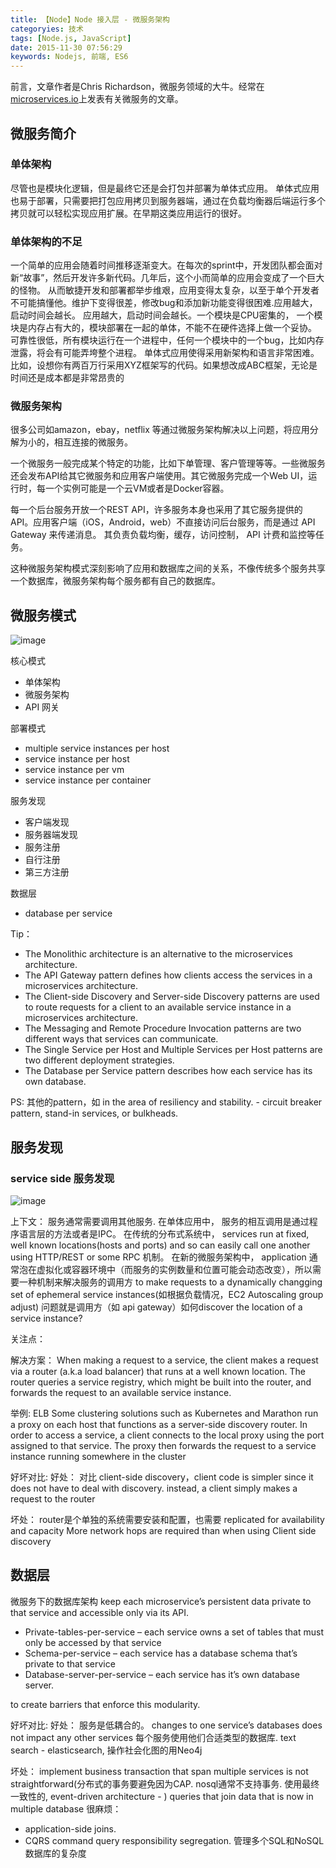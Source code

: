 ```yaml
---
title: 【Node】Node 接入层 - 微服务架构
categoryies: 技术
tags: [Node.js, JavaScript]
date: 2015-11-30 07:56:29
keywords: Nodejs, 前端, ES6
---
```



前言，文章作者是Chris Richardson，微服务领域的大牛。经常在[microservices.io](http://microservices.io)上发表有关微服务的文章。

## 微服务简介

### 单体架构
尽管也是模块化逻辑，但是最终它还是会打包并部署为单体式应用。
单体式应用也易于部署，只需要把打包应用拷贝到服务器端，通过在负载均衡器后端运行多个拷贝就可以轻松实现应用扩展。在早期这类应用运行的很好。

### 单体架构的不足
一个简单的应用会随着时间推移逐渐变大。在每次的sprint中，开发团队都会面对新“故事”，然后开发许多新代码。几年后，这个小而简单的应用会变成了一个巨大的怪物。
从而敏捷开发和部署都举步维艰，应用变得太复杂，以至于单个开发者不可能搞懂他。维护下变得很差，修改bug和添加新功能变得很困难.应用越大，启动时间会越长。
应用越大，启动时间会越长。一个模块是CPU密集的， 一个模块是内存占有大的，模块部署在一起的单体，不能不在硬件选择上做一个妥协。
可靠性很低，所有模块运行在一个进程中，任何一个模块中的一个bug，比如内存泄露，将会有可能弄垮整个进程。
单体式应用使得采用新架构和语言非常困难。比如，设想你有两百万行采用XYZ框架写的代码。如果想改成ABC框架，无论是时间还是成本都是非常昂贵的

### 微服务架构
很多公司如amazon，ebay，netflix 等通过微服务架构解决以上问题，将应用分解为小的，相互连接的微服务。

一个微服务一般完成某个特定的功能，比如下单管理、客户管理等等。一些微服务还会发布API给其它微服务和应用客户端使用。其它微服务完成一个Web UI，运行时，每一个实例可能是一个云VM或者是Docker容器。

每一个后台服务开放一个REST API，许多服务本身也采用了其它服务提供的API。应用客户端（iOS，Android，web）不直接访问后台服务，而是通过 API Gateway 来传递消息。 其负责负载均衡，缓存，访问控制， API 计费和监控等任务。

这种微服务架构模式深刻影响了应用和数据库之间的关系，不像传统多个服务共享一个数据库，微服务架构每个服务都有自己的数据库。

## 微服务模式

![image](https://cloud.githubusercontent.com/assets/697853/11462376/5d3d46ac-974e-11e5-9cc5-cbc6349e2fc1.png)


核心模式
- 单体架构
- 微服务架构
- API 网关

部署模式
- multiple service instances per host
- service instance per host
- service instance per vm
- service instance per container

服务发现
- 客户端发现
- 服务器端发现
- 服务注册
- 自行注册
- 第三方注册

数据层
- database per service

Tip：

- The Monolithic architecture is an alternative to the microservices architecture.
- The API Gateway pattern defines how clients access the services in a microservices architecture.
- The Client-side Discovery and Server-side Discovery patterns are used to route requests for a client to an available service instance in a microservices architecture.
- The Messaging and Remote Procedure Invocation patterns are two different ways that services can communicate.
- The Single Service per Host and Multiple Services per Host patterns are two different deployment strategies.
- The Database per Service pattern describes how each service has its own database.


PS:
其他的pattern，如 in the area of resiliency and stability. - circuit breaker pattern, stand-in services, or bulkheads.

## 服务发现

### service side 服务发现

![image](https://cloud.githubusercontent.com/assets/697853/11462378/6c14da82-974e-11e5-92fe-4fb94bd86b83.png)


上下文：
服务通常需要调用其他服务.  在单体应用中， 服务的相互调用是通过程序语言层的方法或者是IPC。
在传统的分布式系统中， services run at fixed, well known locations(hosts and ports) and so can easily call one another using HTTP/REST or some RPC 机制。
在新的微服务架构中， application 通常泡在虚拟化或容器环境中（而服务的实例数量和位置可能会动态改变），所以需要一种机制来解决服务的调用方 to make requests to a dynamically changging set of ephemeral service instances(如根据负载情况，EC2 Autoscaling group adjust) 问题就是调用方（如 api gateway）如何discover the location of a service instance?

关注点：

解决方案：
When making a request to a service, the client makes a request via a router (a.k.a load balancer) that runs at a well known location. The router queries a service registry, which might be built into the router, and forwards the request to an available service instance.

举例:
ELB
Some clustering solutions such as Kubernetes and Marathon run a proxy on each host that functions as a server-side discovery router. In order to access a service, a client connects to the local proxy using the port assigned to that service. The proxy then forwards the request to a service instance running somewhere in the cluster

好坏对比:
好处：
对比 client-side discovery，client code is simpler since it does not have to deal with discovery. instead, a client simply makes a request to the router

坏处：
router是个单独的系统需要安装和配置，也需要 replicated for availability and capacity
More network hops are required than when using Client side discovery


## 数据层

微服务下的数据库架构
keep each microservice’s persistent data private to that service and accessible only via its API.

- Private-tables-per-service – each service owns a set of tables that must only be accessed by that service
- Schema-per-service – each service has a database schema that’s private to that service
- Database-server-per-service – each service has it’s own database server.

to create barriers that enforce this modularity.

好坏对比:
好处：
服务是低耦合的。 changes to one service’s databases does not impact any other services
每个服务使用他们合适类型的数据库. text search - elasticsearch, 操作社会化图的用Neo4j

坏处：
implement business transaction that span multiple services is not straightforward(分布式的事务要避免因为CAP. nosql通常不支持事务. 使用最终一致性的, event-driven architecture - )
queries that join data that is now in multiple database 很麻烦：
- application-side joins.
- CQRS command query responsibility segregation.
管理多个SQL和NoSQL数据库的复杂度

